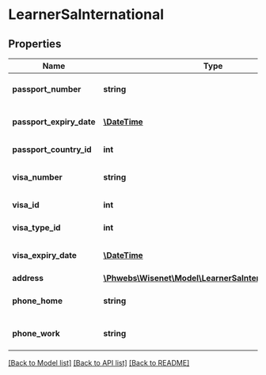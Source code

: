 # LearnerSaInternational

## Properties
Name | Type | Description | Notes
------------ | ------------- | ------------- | -------------
**passport_number** | **string** | Passport number of the learner | [optional] 
**passport_expiry_date** | [**\DateTime**](\DateTime.md) | Learner passport expiry date | [optional] 
**passport_country_id** | **int** | See combo Countries | [optional] 
**visa_number** | **string** | Visa Number of the learner | [optional] 
**visa_id** | **int** | See combo Visas | [optional] 
**visa_type_id** | **int** | See combo NzVisaTypes | [optional] 
**visa_expiry_date** | [**\DateTime**](\DateTime.md) | Expiry Date of learner&#x27;s visa | [optional] 
**address** | [**\Phwebs\Wisenet\Model\LearnerSaInternationalAddress**](LearnerSaInternationalAddress.md) |  | [optional] 
**phone_home** | **string** | International Home phone number | [optional] 
**phone_work** | **string** | International Work phone number | [optional] 

[[Back to Model list]](../../README.md#documentation-for-models) [[Back to API list]](../../README.md#documentation-for-api-endpoints) [[Back to README]](../../README.md)

